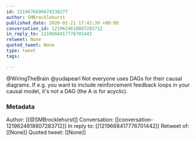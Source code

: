 ```yaml
---
id: 1219676696674230277
author: SMBrocklehurst
published_date: 2020-01-21 17:42:39 +00:00
conversation_id: 1219624618807283712
in_reply_to: 1219668417776701442
retweet: None
quoted_tweet: None
type: tweet
tags:

---
```


@WiringTheBrain @yudapearl Not everyone uses DAGs for their causal diagrams. If e.g. you want to include reinforcement feedback loops in your causal model, it's not a DAG (the A is for acyclic).

### Metadata

Author: [[@SMBrocklehurst]]
Conversation: [[conversation-1219624618807283712]]
In reply to: [[1219668417776701442]]
Retweet of: [[None]]
Quoted tweet: [[None]]
